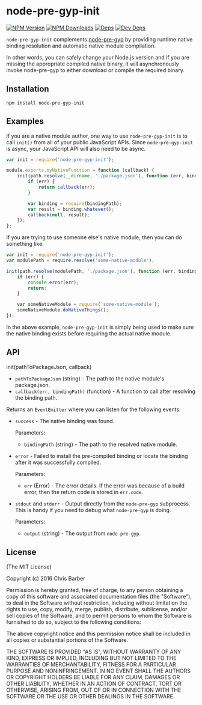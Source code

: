 # node-pre-gyp-init

[![NPM Version][npm-image]][npm-url]
[![NPM Downloads][downloads-image]][downloads-url]
[![Deps][david-image]][david-url]
[![Dev Deps][david-dev-image]][david-dev-url]

`node-pre-gyp-init` complements [node-pre-gyp][node-pre-gyp-url] by providing
runtime native binding resolution and automatic native module compilation.

In other words, you can safely change your Node.js version and if you are
missing the appropriate compiled native binary, it will asynchronously invoke
node-pre-gyp to either download or compile the required binary.

## Installation

    npm install node-pre-gyp-init

## Examples

If you are a native module author, one way to use `node-pre-gyp-init` is to call
`init()` from all of your public JavaScript APIs. Since `node-pre-gyp-init` is
async, your JavaScript API will also need to be async.

```javascript
var init = require('node-pre-gyp-init');

module.exports.myNativeFunction = function (callback) {
    init(path.resolve(__dirname, './package.json'), function (err, bindingPath) {
		if (err) {
            return callback(err);
        }

		var binding = require(bindingPath);
        var result = binding.whatever();
        callback(null, result);
	});
};
```

If you are trying to use someone else's native module, then you can do something
like:

```javascript
var init = require('node-pre-gyp-init');
var modulePath = require.resolve('some-native-module');

init(path.resolve(modulePath, './package.json'), function (err, bindingPath) {
    if (err) {
        console.error(err);
        return;
    }

    var someNativeModule = require('some-native-module');
    someNativeModule.doNativeThings();
});
```

In the above example, `node-pre-gyp-init` is simply being used to make sure the
native binding exists before requiring the actual native module.

## API

init(pathToPackageJson, callback)

 * `pathToPackageJson` (string) - The path to the native module's package.json.
 * `callback(err, bindingPath)` (function) - A function to call after resolving
   the binding path.

Returns an `EventEmitter` where you can listen for the following events:

 * `success` - The native binding was found.

   Parameters:
   * `bindingPath` (string) - The path to the resolved native module.


 * `error` - Failed to install the pre-compiled binding or locate the binding
   after it was successfully compiled.

   Parameters:
   * `err` (Error) - The error details. If the error was because of a build
     error, then the return code is stored in `err.code`.


 * `stdout` and `stderr` - Output directly from the `node-pre-gyp` subprocess.
   This is handy if you need to debug what `node-pre-gyp` is doing.

   Parameters:
   * `output` (string) - The output from `node-pre-gyp`.

## License

(The MIT License)

Copyright (c) 2016 Chris Barber

Permission is hereby granted, free of charge, to any person obtaining a copy
of this software and associated documentation files (the "Software"), to deal
in the Software without restriction, including without limitation the rights
to use, copy, modify, merge, publish, distribute, sublicense, and/or sell
copies of the Software, and to permit persons to whom the Software is
furnished to do so, subject to the following conditions:

The above copyright notice and this permission notice shall be included in
all copies or substantial portions of the Software.

THE SOFTWARE IS PROVIDED "AS IS", WITHOUT WARRANTY OF ANY KIND, EXPRESS OR
IMPLIED, INCLUDING BUT NOT LIMITED TO THE WARRANTIES OF MERCHANTABILITY,
FITNESS FOR A PARTICULAR PURPOSE AND NONINFRINGEMENT. IN NO EVENT SHALL THE
AUTHORS OR COPYRIGHT HOLDERS BE LIABLE FOR ANY CLAIM, DAMAGES OR OTHER
LIABILITY, WHETHER IN AN ACTION OF CONTRACT, TORT OR OTHERWISE, ARISING FROM,
OUT OF OR IN CONNECTION WITH THE SOFTWARE OR THE USE OR OTHER DEALINGS IN
THE SOFTWARE.

[npm-image]: https://img.shields.io/npm/v/node-pre-gyp-init.svg
[npm-url]: https://npmjs.org/package/node-pre-gyp-init
[downloads-image]: https://img.shields.io/npm/dm/node-pre-gyp-init.svg
[downloads-url]: https://npmjs.org/package/node-pre-gyp-init
[david-image]: https://img.shields.io/david/cb1kenobi/node-pre-gyp-init.svg
[david-url]: https://david-dm.org/cb1kenobi/node-pre-gyp-init
[david-dev-image]: https://img.shields.io/david/dev/cb1kenobi/node-pre-gyp-init.svg
[david-dev-url]: https://david-dm.org/cb1kenobi/node-pre-gyp-init#info=devDependencies
[node-pre-gyp-url]: https://github.com/mapbox/node-pre-gyp
